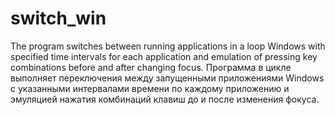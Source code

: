 # switch_win
The program switches between running applications in a loop
Windows with specified time intervals for each application and
emulation of pressing key combinations before and after changing focus.
Программа в цикле выполняет переключения между запущенными приложениями
Windows с указанными интервалами времени по каждому приложению и
эмуляцией нажатия комбинаций клавиш до и после изменения фокуса.
